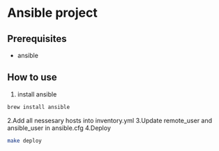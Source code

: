 # Ansible project

## Prerequisites

- ansible

## How to use

1. install ansible

```sh
brew install ansible
```

2.Add all nessesary hosts into inventory.yml
3.Update remote_user and ansible_user in ansible.cfg
4.Deploy

```sh
make deploy
```

